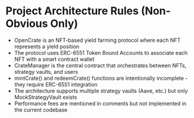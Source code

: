 # Project Architecture Rules (Non-Obvious Only)

- OpenCrate is an NFT-based yield farming protocol where each NFT represents a yield position
- The protocol uses ERC-6551 Token Bound Accounts to associate each NFT with a smart contract wallet
- CrateManager is the central contract that orchestrates between NFTs, strategy vaults, and users
- mintCrate() and redeemCrate() functions are intentionally incomplete - they require ERC-6551 integration
- The architecture supports multiple strategy vaults (Aave, etc.) but only MockStrategyVault exists
- Performance fees are mentioned in comments but not implemented in the current codebase